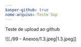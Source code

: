 ```yaml
---
kasper-github: true
nome-arquivo: Teste Sup
---
```

Teste de upload ao github  
  
![[./99 - Anexos/1.3.jpeg|1.3.jpeg]]